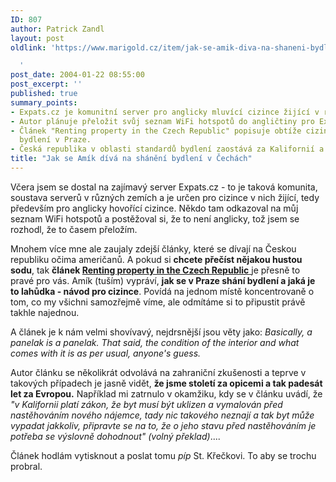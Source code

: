 ```yaml
---
ID: 807
author: Patrick Zandl
layout: post
oldlink: 'https://www.marigold.cz/item/jak-se-amik-diva-na-shaneni-bydleni-v-cechach

  '
post_date: 2004-01-22 08:55:00
post_excerpt: ''
published: true
summary_points:
- Expats.cz je komunitní server pro anglicky mluvící cizince žijící v různých zemích.
- Autor plánuje přeložit svůj seznam WiFi hotspotů do angličtiny pro Expats.cz.
- Článek "Renting property in the Czech Republic" popisuje obtíže cizinců při hledání
  bydlení v Praze.
- Česká republika v oblasti standardů bydlení zaostává za Kalifornií a Evropou.
title: "Jak se Amík dívá na shánění bydlení v Čechách"
---
```


<p>
Včera jsem se dostal na zajímavý server Expats.cz - to je taková komunita, soustava serverů v různých zemích a je určen pro cizince v nich žijící, tedy především pro anglicky hovořící cizince. Někdo tam odkazoval na můj seznam WiFi hotspotů a postěžoval si, že to není anglicky, tož jsem se rozhodl, že to časem přeložím. </p>

<p>
Mnohem více mne ale zaujaly zdejší články, které se dívají na Českou republiku očima američanů. A pokud si <STRONG>chcete přečíst nějakou hustou sodu</STRONG>, tak <STRONG>článek </STRONG><A href="http://www.expats.cz/cgi-bin/go.cgi?content/how-to-rent1" target=_blank><STRONG>Renting property in the Czech Republic</STRONG> </A>je přesně to pravé pro vás. Amík (tuším) vypráví, <STRONG>jak se v Praze shání bydlení a jaká je to lahůdka - návod pro cizince</STRONG>. Povídá na jednom místě koncentrovaně o tom, co my všichni samozřejmě víme, ale odmítáme si to připustit právě takhle najednou. </p>

<p>
A článek je k nám velmi shovívavý, nejdrsnější jsou věty jako:&#160;<EM>Basically, a panelak is a panelak. That said, the condition of the interior and what comes with it is as per usual, anyone's guess.</EM></p>

<p>
Autor článku se několikrát odvolává na zahraniční zkušenosti a teprve v takových případech je jasně vidět, <STRONG>že jsme století za opicemi a tak padesát let za Evropou.</STRONG> Například mi zatrnulo v okamžiku, kdy se v článku uvádí, že <EM>"v Kalifornii platí zákon, že byt musí být uklizen a vymalován před nastěhováním nového nájemce, tady nic takového neznají a tak byt může vypadat jakkoliv, připravte se na to, že o jeho stavu před nastěhováním je potřeba se výslovně dohodnout" (volný překlad)</EM>....</p>

<p>
Článek hodlám vytisknout a poslat tomu <EM>píp</EM> St. Křečkovi. To aby se trochu probral. </p>